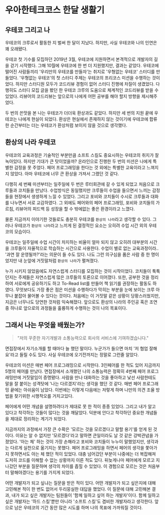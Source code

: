 # 우아한테크코스 한달 생활기 

## 우테코 그리고 나 

우테코의 크루로서 활동한 지 벌써 한 달이 지났다. 
하지만, 사실 우테코와 나의 인연은 꽤 오래됐다. 


우테코 첫 기수를 모집하던 2019년 3월, 우테코에 지원하면서 본격적으로 개발자의 길을 걷기 시작했다. 
그해 10월에 우테코에 한 번 더 지원했지만, 결과는 같았다. 
우테코에 떨어진 사람들끼리 '우리만의 우테코를 만들자'는 취지로 '우형없는 우테코' 스터디를 만들었다. 
'우형없는 우테코'의 첫 스터디 주제는 우테코의 프리코스 미션을 수행하는 것이었다. 
하지만 스터디원 모두가 코드리뷰 경험이 없어 스터디 진행에 차질이 생겼었다. 
다행히도 스터디 모집 글을 봤던 한 우테코 크루의 도움으로 체계적인 코드리뷰를 받을 수 있었다. 
리뷰어의 코드리뷰는 앞으로의 나에게 어떤 공부를 해야 할지 방향을 제시해주었다. 

두 번의 쓴맛을 본 나는 우테코가 더더욱 환상과도 같았다. 하지만 세 번의 지원 끝에 우테코는 나에게 현실이 되었다. 
환상은 현실에서 존재하지 않는 것이기에 우테코에 합류한 순간부터는 더는 우테코가 환상처럼 보이지 않을 것으로 생각했다. 


## 환상의 나라 우테코 

우테코의 교육과정은 기술적인 부분만큼 소프트 스킬도 중요시하는 우테코의 취지가 잘 녹아있다. 하지만 기대가 큰 탓이었을까? 온라인으로 진행한 두 번의 미션은 나에게 특별한 감정을 못 주었다. 페어 프로그래밍을 한다는 것 외에는 특별한 교육이라고 느껴지지 않았다. 아마 우테코에 너무 큰 환상을 가져서 그랬던 것 같다.

다행히 세 번째 미션부터는 일주일에 두 번은 루터회관에 갈 수 있게 되었고 처음으로 크루들과 코치들을 만났다. 수업방식은 동일했지만 크루들이 수업을 들으면서 느끼는 감정들을 현장에서 생생하게 느낄 수 있었다. 그리고 포비와 코치들이 수시로 크루들과 대화를 나누면서 서로 교감하였다. 그 외에도 페어와의 페어 프로그래밍, 포비와 코치들의 가르침, 리뷰어의 피드백 등 성장을 할 수 밖에없는 좋은 환경이라고 느꼈다. 

물론 지금까지 이야기한 것들로도 충분히 우테코를 ``환상의 나라``라고 생각할 수 있다. 그러나 우테코가 ``환상의 나라``라고 느끼게 된 결정적인 요소는 오히려 수업 시간 외의 우테코의 모습이다. 

우테코는 일주일에 수업 시간이 차지하는 비율이 얼마 되지 않고 오히려 대부분의 시간을 크루들이 자율적으로 학습하는 시간으로 사용한다. 수업이 별로 없는 교육과정이라.. '과연 잘 운영될까?'라는 의문이 들 수도 있다. 나도 그런 의구심을 품은 사람 중 한 명이었지만 내 눈앞에 거짓말처럼 ``환상의 나라``가 펼쳐졌다.

누가 시키지 않았음에도 자연스럽게 스터디를 모집하는 것이 시작이었다. 코치들이 툭툭 던지는 주제들은 자연스럽게 많은 크루들의 토론으로 이어졌다. 또한, 공부한 것을 정리하여 서로에게 공유하기도 하고 To-Read list를 만들어 책 읽기를 권장하는 활동도 하였다. 무엇보다도 가장 좋은 점은 미션을 수행하다가 막히는 부분을 눈에 보이는 크루 아무나 붙잡아 물어볼 수 있다는 것이다. 처음에는 이 거짓말 같은 상황이 당황스러웠지만, 지금은 너무나도 당연한 것처럼 익숙해졌다. 앞으로도 환상의 나라의 주인공 혹은 조연 중 하나로 앞으로의 과정들을 훌륭하게 수행하는 것이 나의 목표이다. 


## 그래서 나는 무엇을 배웠는가?

> "저의 꾸준한 자기개발과 소통능력으로 회사의 서비스에 기여하겠습니다." 

면접장에서 자기소개를 할 때마다 늘 했던 말이다. 누군가가 들으면 마치 '저 협업 잘해요'라고 들릴 수도 있다. 사실 우테코에 오기전까지는 정말로 그런줄 알았다. 


우테코의 미션은 매번 페어 프로그래밍으로 시작한다. 3인페어를 한 적도 있어 지금까지 5명의 페어를 만났다. 면접장에서 소개했던 나의 소통능력은 정확히 4번째 페어 프로그래밍만에 거짓말임이 증명됐다. 사람을 만나 대화하는 것을 좋아하고 낯선 사람한테도 말을 잘 붙이는 성격탓에 '나는 다르겠지'라는 생각을 했던 것 같다. 매번 페어 프로그래밍 끝에는 아쉬움이 남았다. 이번에는 이렇게 다음에는 저렇게 하며 나만의 의견 조율 방법을 찾기위한 시행착오를 거치고있다. 


페어에게 어떤 개념을 설명하려다가 제대로 못 한 적이 종종 있었다. 그리고 내가 알고 있다고 착각하는 것들이 많다는 것을 깨달았다. 덕분에 안다고 착각하던 중요한 개념들을 제대로 정리하는 계기가 되었다.

지금까지의 과정에서 가장 큰 수확은 '모르는 것을 모르겠다고 말할 용기'를 얻게 된 것이다. 이유는 알 수 없지만 '모르겠다'라고 말하면 큰일이라도 날 것 같은 강박관념을 가졌었다. '아는 체' 하는 것이 가장 손해라고 포비와 코치들이 누누이 말했었지만, 생각과는 다르게 실천으로 옮기지는 못했다. 페어 프로그래밍을 하면서 페어의 생각을 쫓아가지 못하면서도 아는 체 했던 적이 있었다. 대충 넘어갔던 부분이 나중에는 더 복잡해져 도저히 코드를 이해할 수 없는 상황까지 이른 적도 있다. 뒤늦게나마 페어에게 모르고 지나갔던 부분을 질문하며 생각의 차이를 좁힐 수 있었다. 이 경험으로 모르는 것은 처음부터 말해야겠다는 용기를 가지게 되었다.

어떤 개발자가 되고 싶냐는 질문을 받은 적이 있다. 어떤 개발자가 되고 싶은지에 대해 고민해본 적이 한 번도 없어서 두리뭉실한 대답을 했었다. 이 질문에 대해 고민해본 결과, 내가 되고 싶은 개발자는 팀원들이 '함께 일하고  싶어 하는 개발자'이다. 함께 일하고 싶은 개발자는 '하드 스킬'뿐만 아니라 '소프트 스킬'도 겸비한 개발자라고 생각한다. 앞으로 남은 우테코의 기간 동안 많은 시도를 하며 나의 목표에 가까워질 것이다. 

